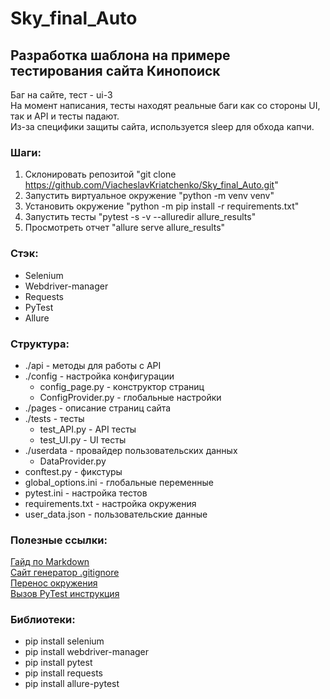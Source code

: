 # Sky_final_Auto

## Разработка шаблона на примере тестирования сайта Кинопоиск
Баг на сайте, тест - ui-3  
На момент написания, тесты находят реальные баги как со стороны UI, так и API и тесты падают.  
Из-за специфики защиты сайта, используется sleep для обхода капчи.

### Шаги:
1. Склонировать репозитой "git clone https://github.com/ViacheslavKriatchenko/Sky_final_Auto.git"
2. Запустить виртуальное окружение "python -m venv venv"
3. Установить окружение "python -m pip install -r requirements.txt"
4. Запустить тесты "pytest -s -v --alluredir allure_results"
5. Просмотреть отчет "allure serve allure_results"

### Стэк:
- Selenium
- Webdriver-manager
- Requests
- PyTest
- Allure

### Структура:
- ./api - методы для работы с API
- ./config - настройка конфигурации
    - config_page.py - конструктор страниц
    - ConfigProvider.py - глобальные настройки
- ./pages - описание страниц сайта
- ./tests - тесты
    - test_API.py - API тесты
    - test_UI.py - UI тесты
- ./userdata - провайдер пользовательских данных
    - DataProvider.py
- conftest.py - фикстуры
- global_options.ini - глобальные переменные
- pytest.ini - настройка тестов
- requirements.txt - настройка окружения
- user_data.json - пользовательские данные

### Полезные ссылки:
[Гайд по Markdown](https://www.markdownguide.org/basic-syntax/)  
[Сайт генератор .gitignore](https://www.toptal.com/developers/gitignore)  
[Перенос окружения](https://pip.pypa.io/en/stable/cli/pip_freeze/)  
[Вызов PyTest инструкция](https://pytest-docs-ru.readthedocs.io/ru/latest/usage.html)

### Библиотеки:
- pip install selenium
- pip install webdriver-manager
- pip install pytest
- pip install requests
- pip install allure-pytest
